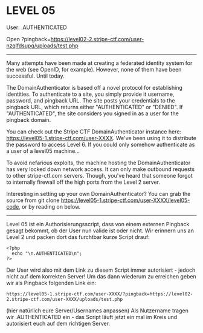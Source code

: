 LEVEL 05
========

User: .AUTHENTICATED

Open ?pingback=https://level02-2.stripe-ctf.com/user-nzqlfdsupg/uploads/test.php

----

Many attempts have been made at creating a federated identity system for the web (see OpenID, for example). However, none of them have been successful. Until today.

The DomainAuthenticator is based off a novel protocol for establishing identities. To authenticate to a site, you simply provide it username, password, and pingback URL. The site posts your credentials to the pingback URL, which returns either "AUTHENTICATED" or "DENIED". If "AUTHENTICATED", the site considers you signed in as a user for the pingback domain.

You can check out the Stripe CTF DomainAuthenticator instance here: https://level05-1.stripe-ctf.com/user-XXXX. We've been using it to distribute the password to access Level 6. If you could only somehow authenticate as a user of a level05 machine...

To avoid nefarious exploits, the machine hosting the DomainAuthenticator has very locked down network access. It can only make outbound requests to other stripe-ctf.com servers. Though, you've heard that someone forgot to internally firewall off the high ports from the Level 2 server.

Interesting in setting up your own DomainAuthenticator? You can grab the source from git clone https://level05-1.stripe-ctf.com/user-XXXX/level05-code, or by reading on below.

---

Level 05 ist ein Authorisierungsscript, dass von einem externen Pingback gesagt bekommt, ob der User nun valide ist oder nicht. Wir erinnern uns an Level 2 und packen dort das furchtbar kurze Script drauf:

    <?php
      echo "\n.AUTHENTICATED\n";
    ?>

Der User wird also mit dem Link zu diesem Script immer autorisiert - jedoch nicht auf dem korrekten Server! Um das dann wiederum zu erreichen geben wir als Pingback folgenden Link ein:

    https://level05-1.stripe-ctf.com/user-XXXX/?pingback=https://level02-2.stripe-ctf.com/user-XXXX/uploads/test.php

(hier natürlich eure Server/Usernames anpassen)
Als Nutzername tragen wir .AUTHENTICATED ein - das Script läuft jetzt ein mal im Kreis und autorisiert euch auf dem richtigen Server.